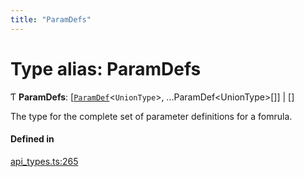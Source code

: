 ```yaml
---
title: "ParamDefs"
---
```

# Type alias: ParamDefs

Ƭ **ParamDefs**: [[`ParamDef`](../interfaces/ParamDef.md)<`UnionType`\>, ...ParamDef<UnionType\>[]] \| []

The type for the complete set of parameter definitions for a fomrula.

#### Defined in

[api_types.ts:265](https://github.com/coda/packs-sdk/blob/main/api_types.ts#L265)
